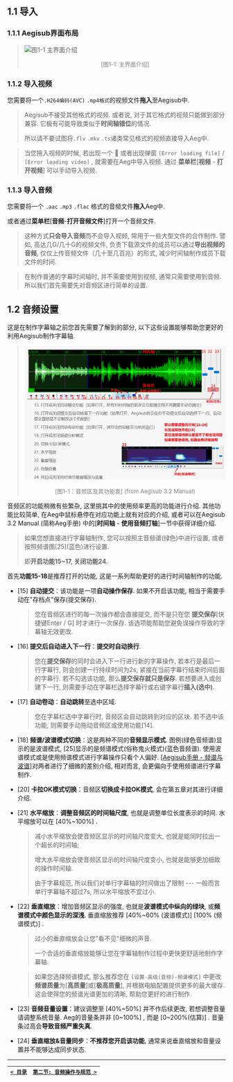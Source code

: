 ## 1.1 导入

### 1.1.1 Aegisub界面布局

> ![图1-1 主界面介绍](https://user-images.githubusercontent.com/66105986/174721853-32a96ba7-52a9-4bb9-86c8-0e37522209d8.jpg)
>
> <div align="center"><font color="gray" size=2>[图1-1: 主界面介绍]</font></div>

### 1.1.2 导入视频

您需要将一个`.H264编码(AVC)` `.mp4格式`的视频文件**拖入**至Aegisub中. 



> Aegisub不接受其他格式的视频. 或者说, 对于其它格式的视频只能做到部分兼容. 它极有可能导致类似于**时间轴错位**的情况. 
>
> 所以请不要试图将`.flv` `.mkv` `.ts`诸类常见格式的视频直接导入Aeg中. 

> 当您拖入视频的时候, 若出现一个 :no_entry_sign: ​或者出现弹窗 `[Error loading file]` / `[Error loading video]` , 就需要在Aeg中导入视频. 通过 **菜单栏**[**视频** - **打开视频**] 可以手动导入视频.



### 1.1.3 导入音频

您需要将一个 `.aac` `.mp3` `.flac` 格式的音频文件**拖入**Aeg中. 

或者通过**菜单栏**[**音频**-**打开音频文件**]打开一个音频文件. 



> 这种方式**只会导入音频**而不会导入视频, 常用于一些大型文件的合作制作. 譬如, 高达几G/几十G的视频文件, 负责下载源文件的成员可以通过**导出视频的音频**, 仅仅上传音频文件（几十至几百兆）的形式, 减少时间轴制作成员下载文件的时间. 

> 在制作普通的字幕时间轴时, 并不需要使用到视频, 通常只需要使用到音频. 所以我们首先需要先对音频区进行简单的设置.



## 1.2 音频设置

这是在制作字幕轴之前您首先需要了解到的部分, 以下这些设置能够帮助您更好的利用Aegisub制作字幕轴. 



> ![image-20220514194541517](../img/image-20220514194541517.png)
>
> <div align="center"><font color="gray" size=2>[图1-1：音频区及其功能表] (from Aegisub 3.2 Manual)</font></div>

音频区的功能稍微有些繁杂, 这里挑其中的使用频率更高的功能进行介绍. 其他功能比较简单, 在Aeg中鼠标悬停在对应功能上就有对应的介绍, 或者可以在Aegisub 3.2 Manual (简称Aeg手册) 中的[**时间轴** - **使用音频打轴**]一节中获得详细介绍. 

> 如果您想直接进行字幕轴制作, 您可以按照主音频谱(绿色)中进行设置, 或者按照频谱图[25]\(蓝色)进行设置.
>
> 即**开启功能15~17, 关闭功能24.**



首先**功能15-18**是推荐打开的功能, 这是一系列帮助更好的进行时间轴制作的功能. 

- [15] **自动提交**：该功能是一项**自动操作保存**. 如果不开启该功能, 相当于需要手动在"存档点"保存(提交保存). 

	> 您在音频区进行的每一次操作都会直接提交, 而不是只在您 **提交保存**[快捷键Enter / G] 时才进行一次保存. 该选项能帮助您避免误操作导致的字幕轴无效更改. 

- [16] **提交后自动进入下一行**：**提交时自动换行**. 

	> 您在**提交保存**的同时会进入下一行进行新的字幕操作, 若本行是最后一行字幕行, 则会创建一行持续时间为2s, 紧接在当前字幕行结束时间后面的字幕行. 
	> 若不勾选该功能, 那么**提交保存就只是保存**. 若想要进入或创建下一行, 则需要手动在字幕栏选择字幕行或右键字幕行**插入(选中)**. 

- [17] **自动卷动**：**自动跳转**至选中区域.

	> 您在字幕栏选中字幕行时, 音频区会自动跳转到对应的区块. 若不选中该功能, 则需要手动拖动音频区或使用功能[14]. 

- [18] **频谱/波谱模式切换**：这是两种不同的**音频显示模式**. 图例(绿色音频谱)显示的是波谱模式, [25]显示的是频谱模式(俗称鬼火模式)(蓝色音频谱). 使用波谱模式或是使用频谱模式进行字幕操作只看个人偏好. [[Aegisub手册 - 频谱与波谱](https://aegi.vmoe.info/docs/3.2/Timing/#section-3)]对两者进行了细微的差别介绍, 相对而言, 会更偏向于使用频谱进行字幕制作. 

- [20] **卡拉OK模式切换**：音频区**切换成卡拉OK模式**, 会在第五章对其进行详细介绍. 

- [21] **水平缩放**：**调整音频区的时间轴尺度**, 也就是调整单位长度表示的时间. 水平缩放可以在 [40%~100%] . 

	> 减小水平缩放会使音频区显示的时间轴尺度变大, 也就是能同时拉出一个超长的时间轴; 
	>
	> 增大水平缩放会使音频区显示的时间轴尺度变小, 也就是能够更加细致的操作时间轴. 
	>
	> 由于字幕规范, 所以我们对单行字幕轴的时间做出了限制 --- 一般而言单行字幕轴不超过7s, 所以水平缩放不宜过小.

- [22] **垂直缩放**：增加音频区显示的强度, 也就是**波谱模式中纵向的绿块**, 或**频谱模式中颜色显示的深浅**. 垂直缩放推荐 [40%~60% \(波谱模式)] \[100% (频谱模式)] . 

  > 过小的垂直缩放会让您"看不见"细微的声音.
  >
  > 一个合适的垂直缩放能够让您在字幕轴制作过程中更快更舒适地制作字幕轴. 

  > 如果您选择频谱模式, 那么推荐您在 `[设置-高级(音频)-频谱模式]` 中更改**频谱质量**为[**高质量**]或[**极高质量**], 并根据电脑配置提供更多的最大缓存. 这会使得您的频谱光谱更加的清晰, 帮助您更好的进行制作. 

- [23] **音频音量设置**：建议调整至 [40%\~50%] 并不作后续更改, 若想调整音量请调整系统音量. Aeg的音量条并非 [0\~100%] , 而是 [0\~200%(估算)] . 音量条过高会**导致音频严重失真**. 

- [24] **垂直缩放&音量同步**：**不推荐您开启该功能**, 通常来说垂直缩放和音量设置并不能够达成同步状态. 

---

| [`< 目录`](../README.md) | [`第二节: 音频操作与规范 >`](./2.%20音频操作和规范.md) |
| ------------------------------- | ------------------------------- |




















